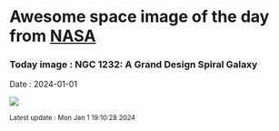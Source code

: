 
# Awesome space image of the day from [NASA](https://api.nasa.gov/)

### Today image : NGC 1232: A Grand Design Spiral Galaxy
Date : 2024-01-01

![](https://apod.nasa.gov/apod/image/2401/ngc1232b_vlt_960.jpg)

<small>Latest update : Mon Jan  1 19:10:28 2024</small>
        